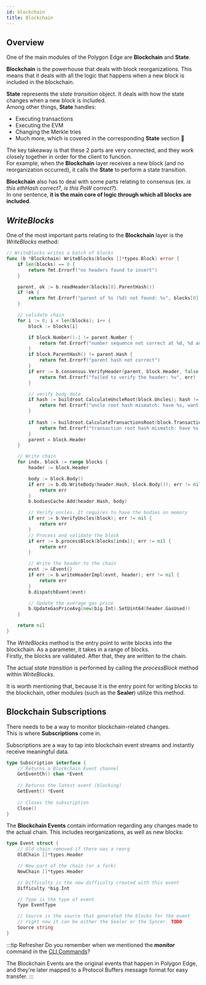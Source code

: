 ```yaml
---
id: blockchain
title: Blockchain
---
```


## Overview

One of the main modules of the Polygon Edge are **Blockchain** and **State**. <br />

**Blockchain** is the powerhouse that deals with block reorganizations. This means that it deals with all the logic that happens when a new block is included in the blockchain.

**State** represents the *state transition* object. It deals with how the state changes when a new block is included. <br /> Among other things, **State** handles:
* Executing transactions
* Executing the EVM
* Changing the Merkle tries
* Much more, which is covered in the corresponding **State** section 🙂

The key takeaway is that these 2 parts are very connected, and they work closely together in order for the client to function. <br /> For example, when the **Blockchain** layer receives a new block (and no reorganization occurred), it calls the **State** to perform a state transition.

**Blockchain** also has to deal with some parts relating to consensus (ex. *is this ethHash correct?*, *is this PoW correct?*). <br /> In one sentence, **it is the main core of logic through which all blocks are included**.

## *WriteBlocks*

One of the most important parts relating to the **Blockchain** layer is the *WriteBlocks* method:

````go title="blockchain/blockchain.go"
// WriteBlocks writes a batch of blocks
func (b *Blockchain) WriteBlocks(blocks []*types.Block) error {
	if len(blocks) == 0 {
		return fmt.Errorf("no headers found to insert")
	}

	parent, ok := b.readHeader(blocks[0].ParentHash())
	if !ok {
		return fmt.Errorf("parent of %s (%d) not found: %s", blocks[0].Hash().String(), blocks[0].Number(), blocks[0].ParentHash())
	}

	// validate chain
	for i := 0; i < len(blocks); i++ {
		block := blocks[i]

		if block.Number()-1 != parent.Number {
			return fmt.Errorf("number sequence not correct at %d, %d and %d", i, block.Number(), parent.Number)
		}
		if block.ParentHash() != parent.Hash {
			return fmt.Errorf("parent hash not correct")
		}
		if err := b.consensus.VerifyHeader(parent, block.Header, false, true); err != nil {
			return fmt.Errorf("failed to verify the header: %v", err)
		}

		// verify body data
		if hash := buildroot.CalculateUncleRoot(block.Uncles); hash != block.Header.Sha3Uncles {
			return fmt.Errorf("uncle root hash mismatch: have %s, want %s", hash, block.Header.Sha3Uncles)
		}
		
		if hash := buildroot.CalculateTransactionsRoot(block.Transactions); hash != block.Header.TxRoot {
			return fmt.Errorf("transaction root hash mismatch: have %s, want %s", hash, block.Header.TxRoot)
		}
		parent = block.Header
	}

	// Write chain
	for indx, block := range blocks {
		header := block.Header

		body := block.Body()
		if err := b.db.WriteBody(header.Hash, block.Body()); err != nil {
			return err
		}
		b.bodiesCache.Add(header.Hash, body)

		// Verify uncles. It requires to have the bodies on memory
		if err := b.VerifyUncles(block); err != nil {
			return err
		}
		// Process and validate the block
		if err := b.processBlock(blocks[indx]); err != nil {
			return err
		}

		// Write the header to the chain
		evnt := &Event{}
		if err := b.writeHeaderImpl(evnt, header); err != nil {
			return err
		}
		b.dispatchEvent(evnt)

		// Update the average gas price
		b.UpdateGasPriceAvg(new(big.Int).SetUint64(header.GasUsed))
	}

	return nil
}
````
The *WriteBlocks* method is the entry point to write blocks into the blockchain. As a parameter, it takes in a range of blocks.<br />
Firstly, the blocks are validated. After that, they are written to the chain.

The actual *state transition* is performed by calling the *processBlock* method within *WriteBlocks*.

It is worth mentioning that, because it is the entry point for writing blocks to the blockchain, other modules (such as the **Sealer**) utilize this method.

## Blockchain Subscriptions

There needs to be a way to monitor blockchain-related changes. <br />
This is where **Subscriptions** come in. 

Subscriptions are a way to tap into blockchain event streams and instantly receive meaningful data.

````go title="blockchain/subscription.go"
type Subscription interface {
    // Returns a Blockchain Event channel
	GetEventCh() chan *Event
	
	// Returns the latest event (blocking)
	GetEvent() *Event
	
	// Closes the subscription
	Close()
}
````

The **Blockchain Events** contain information regarding any changes made to the actual chain. This includes reorganizations, as well as new blocks:

````go title="blockchain/subscription.go"
type Event struct {
	// Old chain removed if there was a reorg
	OldChain []*types.Header

	// New part of the chain (or a fork)
	NewChain []*types.Header

	// Difficulty is the new difficulty created with this event
	Difficulty *big.Int

	// Type is the type of event
	Type EventType

	// Source is the source that generated the blocks for the event
	// right now it can be either the Sealer or the Syncer. TODO
	Source string
}
````

:::tip Refresher
Do you remember when we mentioned the ***monitor*** command in the [CLI Commands](/docs/get-started/cli-commands)?

The Blockchain Events are the original events that happen in Polygon Edge, and they're later mapped to a Protocol Buffers message format for easy transfer.
:::
